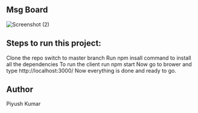 ## Msg Board

![Screenshot (2)](https://github.com/Piyushkumarraja/Msg-board/assets/43479446/f60a46cf-6778-4d92-ba7d-943ed1443a21)

## Steps to run this project:
Clone the repo
switch to master branch
Run npm insall command to install all the dependencies
To run the client run npm start
Now go to brower and type http://localhost:3000/
Now everything is done and ready to go.

## Author
Piyush Kumar
